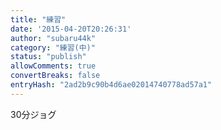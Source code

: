 ```yaml
---
title: "練習"
date: '2015-04-20T20:26:31'
author: "subaru44k"
category: "練習(中)"
status: "publish"
allowComments: true
convertBreaks: false
entryHash: "2ad2b9c90b4d6ae02014740778ad57a1"
---
```

30分ジョグ
